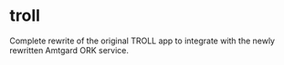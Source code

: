 troll
=====

Complete rewrite of the original TROLL app to integrate with the newly rewritten Amtgard ORK service.
